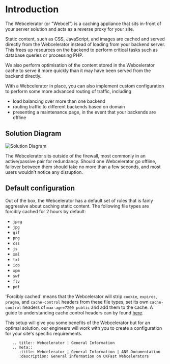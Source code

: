 # Introduction

The Webcelerator (or "Webcel") is a caching appliance that sits in-front of your server solution and acts as a reverse proxy for your site.

Static content, such as CSS, JavaScript, and images are cached and served directly from the Webcelerator instead of loading from your backend server. This frees up resources on the backend to perform critical tasks such as database queries or processing PHP.

We also perform optimisation of the content stored in the Webcelerator cache to serve it more quickly than it may have been served from the backend directly.

With a Webcelerator in place, you can also implement custom configuration to perform some more advanced routing of traffic, including

* load balancing over more than one backend
* routing traffic to different backends based on domain
* presenting a maintenance page, in the event that your backends are offline

## Solution Diagram

![Solution Diagram](images/WebCel-solution-diagram.png)

The Webcelerator sits outside of the firewall, most commonly in an active/passive pair for redundancy. Should one Webcelerator go offline, failover between them should take no more than a few seconds, and most users wouldn't notice any disruption.

## Default configuration

Out of the box, the Webcelerator has a default set of rules that is fairly aggressive about caching static content. The following file types are forcibly cached for 2 hours by default:

* `jpeg`
* `jpg`
* `gif`
* `png`
* `css`
* `js`
* `xml`
* `txt`
* `ico`
* `xpm`
* `swf`
* `flv`
* `pdf`

'Forcibly cached' means that the Webcelerator will strip `cookie`, `expires`, `pragma`, and `cache-control` headers from these file types, set its own `cache-control` headers of `max-age=7200 public` and add them to the cache. A guide to understanding cache control headers can by found [here](https://varvy.com/pagespeed/cache-control.html).

This setup will give you some benefits of the Webcelerator but for an optimal solution, our engineers will work with you to create a configuration for your site's specific requirements.

```eval_rst
   .. title:: Webcelerator | General Information
   .. meta::
      :title: Webcelerator | General Information | ANS Documentation
      :description: General information on UKFast Webcelerators
```
